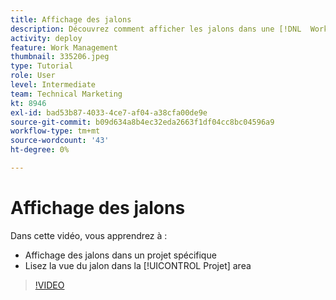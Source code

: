 ```yaml
---
title: Affichage des jalons
description: Découvrez comment afficher les jalons dans une [!DNL  Workfront] et utilisez la vue du jalon dans la [!UICONTROL Projet] zone.
activity: deploy
feature: Work Management
thumbnail: 335206.jpeg
type: Tutorial
role: User
level: Intermediate
team: Technical Marketing
kt: 8946
exl-id: bad53b87-4033-4ce7-af04-a38cfa00de9e
source-git-commit: b09d634a8b4ec32eda2663f1df04cc8bc04596a9
workflow-type: tm+mt
source-wordcount: '43'
ht-degree: 0%

---
```


# Affichage des jalons

Dans cette vidéo, vous apprendrez à :

* Affichage des jalons dans un projet spécifique
* Lisez la vue du jalon dans la [!UICONTROL Projet] area

>[!VIDEO](https://video.tv.adobe.com/v/335206/?quality=12)
